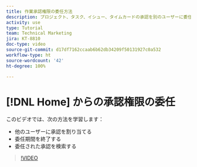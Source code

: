 ```yaml
---
title: 作業承認権限の委任方法
description: プロジェクト、タスク、イシュー、タイムカードの承認を別のユーザーに委任する方法について説明します。
activity: use
type: Tutorial
team: Technical Marketing
jira: KT-8810
doc-type: video
source-git-commit: d17df7162ccaab6b62db34209f50131927c0a532
workflow-type: ht
source-wordcount: '42'
ht-degree: 100%

---
```


# [!DNL Home] からの承認権限の委任

このビデオでは、次の方法を学習します：

* 他のユーザーに承認を割り当てる
* 委任期間を終了する
* 委任された承認を検索する

>[!VIDEO](https://video.tv.adobe.com/v/336094/?quality=12&learn=on&enablevpops)

<!---
learn more URLS
Delegate approval request
--->
